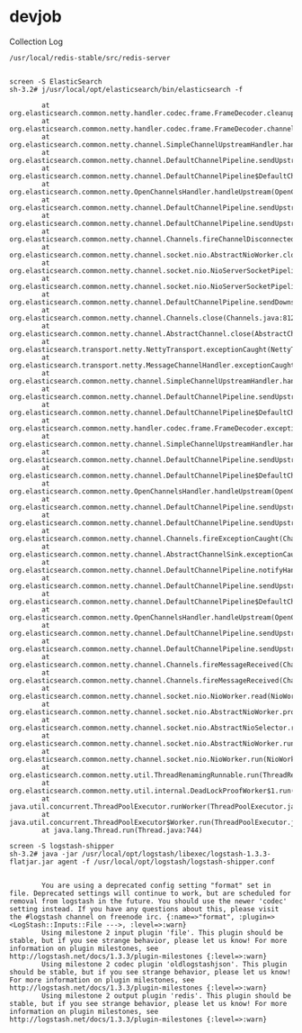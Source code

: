 devjob
======

Collection Log

	/usr/local/redis-stable/src/redis-server


	screen -S ElasticSearch
	sh-3.2# j/usr/local/opt/elasticsearch/bin/elasticsearch -f

	        at org.elasticsearch.common.netty.handler.codec.frame.FrameDecoder.cleanup(FrameDecoder.java:482)
	        at org.elasticsearch.common.netty.handler.codec.frame.FrameDecoder.channelDisconnected(FrameDecoder.java:365)
	        at org.elasticsearch.common.netty.channel.SimpleChannelUpstreamHandler.handleUpstream(SimpleChannelUpstreamHandler.java:102)
	        at org.elasticsearch.common.netty.channel.DefaultChannelPipeline.sendUpstream(DefaultChannelPipeline.java:564)
	        at org.elasticsearch.common.netty.channel.DefaultChannelPipeline$DefaultChannelHandlerContext.sendUpstream(DefaultChannelPipeline.java:791)
	        at org.elasticsearch.common.netty.OpenChannelsHandler.handleUpstream(OpenChannelsHandler.java:74)
	        at org.elasticsearch.common.netty.channel.DefaultChannelPipeline.sendUpstream(DefaultChannelPipeline.java:564)
	        at org.elasticsearch.common.netty.channel.DefaultChannelPipeline.sendUpstream(DefaultChannelPipeline.java:559)
	        at org.elasticsearch.common.netty.channel.Channels.fireChannelDisconnected(Channels.java:396)
	        at org.elasticsearch.common.netty.channel.socket.nio.AbstractNioWorker.close(AbstractNioWorker.java:360)
	        at org.elasticsearch.common.netty.channel.socket.nio.NioServerSocketPipelineSink.handleAcceptedSocket(NioServerSocketPipelineSink.java:81)
	        at org.elasticsearch.common.netty.channel.socket.nio.NioServerSocketPipelineSink.eventSunk(NioServerSocketPipelineSink.java:36)
	        at org.elasticsearch.common.netty.channel.DefaultChannelPipeline.sendDownstream(DefaultChannelPipeline.java:574)
	        at org.elasticsearch.common.netty.channel.Channels.close(Channels.java:812)
	        at org.elasticsearch.common.netty.channel.AbstractChannel.close(AbstractChannel.java:197)
	        at org.elasticsearch.transport.netty.NettyTransport.exceptionCaught(NettyTransport.java:523)
	        at org.elasticsearch.transport.netty.MessageChannelHandler.exceptionCaught(MessageChannelHandler.java:229)
	        at org.elasticsearch.common.netty.channel.SimpleChannelUpstreamHandler.handleUpstream(SimpleChannelUpstreamHandler.java:112)
	        at org.elasticsearch.common.netty.channel.DefaultChannelPipeline.sendUpstream(DefaultChannelPipeline.java:564)
	        at org.elasticsearch.common.netty.channel.DefaultChannelPipeline$DefaultChannelHandlerContext.sendUpstream(DefaultChannelPipeline.java:791)
	        at org.elasticsearch.common.netty.handler.codec.frame.FrameDecoder.exceptionCaught(FrameDecoder.java:377)
	        at org.elasticsearch.common.netty.channel.SimpleChannelUpstreamHandler.handleUpstream(SimpleChannelUpstreamHandler.java:112)
	        at org.elasticsearch.common.netty.channel.DefaultChannelPipeline.sendUpstream(DefaultChannelPipeline.java:564)
	        at org.elasticsearch.common.netty.channel.DefaultChannelPipeline$DefaultChannelHandlerContext.sendUpstream(DefaultChannelPipeline.java:791)
	        at org.elasticsearch.common.netty.OpenChannelsHandler.handleUpstream(OpenChannelsHandler.java:74)
	        at org.elasticsearch.common.netty.channel.DefaultChannelPipeline.sendUpstream(DefaultChannelPipeline.java:564)
	        at org.elasticsearch.common.netty.channel.DefaultChannelPipeline.sendUpstream(DefaultChannelPipeline.java:559)
	        at org.elasticsearch.common.netty.channel.Channels.fireExceptionCaught(Channels.java:525)
	        at org.elasticsearch.common.netty.channel.AbstractChannelSink.exceptionCaught(AbstractChannelSink.java:48)
	        at org.elasticsearch.common.netty.channel.DefaultChannelPipeline.notifyHandlerException(DefaultChannelPipeline.java:658)
	        at org.elasticsearch.common.netty.channel.DefaultChannelPipeline.sendUpstream(DefaultChannelPipeline.java:566)
	        at org.elasticsearch.common.netty.channel.DefaultChannelPipeline$DefaultChannelHandlerContext.sendUpstream(DefaultChannelPipeline.java:791)
	        at org.elasticsearch.common.netty.OpenChannelsHandler.handleUpstream(OpenChannelsHandler.java:74)
	        at org.elasticsearch.common.netty.channel.DefaultChannelPipeline.sendUpstream(DefaultChannelPipeline.java:564)
	        at org.elasticsearch.common.netty.channel.DefaultChannelPipeline.sendUpstream(DefaultChannelPipeline.java:559)
	        at org.elasticsearch.common.netty.channel.Channels.fireMessageReceived(Channels.java:268)
	        at org.elasticsearch.common.netty.channel.Channels.fireMessageReceived(Channels.java:255)
	        at org.elasticsearch.common.netty.channel.socket.nio.NioWorker.read(NioWorker.java:88)
	        at org.elasticsearch.common.netty.channel.socket.nio.AbstractNioWorker.process(AbstractNioWorker.java:108)
	        at org.elasticsearch.common.netty.channel.socket.nio.AbstractNioSelector.run(AbstractNioSelector.java:318)
	        at org.elasticsearch.common.netty.channel.socket.nio.AbstractNioWorker.run(AbstractNioWorker.java:89)
	        at org.elasticsearch.common.netty.channel.socket.nio.NioWorker.run(NioWorker.java:178)
	        at org.elasticsearch.common.netty.util.ThreadRenamingRunnable.run(ThreadRenamingRunnable.java:108)
	        at org.elasticsearch.common.netty.util.internal.DeadLockProofWorker$1.run(DeadLockProofWorker.java:42)
	        at java.util.concurrent.ThreadPoolExecutor.runWorker(ThreadPoolExecutor.java:1145)
	        at java.util.concurrent.ThreadPoolExecutor$Worker.run(ThreadPoolExecutor.java:615)
	        at java.lang.Thread.run(Thread.java:744)

	screen -S logstash-shipper
	sh-3.2# java -jar /usr/local/opt/logstash/libexec/logstash-1.3.3-flatjar.jar agent -f /usr/local/opt/logstash/logstash-shipper.conf


			You are using a deprecated config setting "format" set in file. Deprecated settings will continue to work, but are scheduled for removal from logstash in the future. You should use the newer 'codec' setting instead. If you have any questions about this, please visit the #logstash channel on freenode irc. {:name=>"format", :plugin=><LogStash::Inputs::File --->, :level=>:warn}
			Using milestone 2 input plugin 'file'. This plugin should be stable, but if you see strange behavior, please let us know! For more information on plugin milestones, see http://logstash.net/docs/1.3.3/plugin-milestones {:level=>:warn}
			Using milestone 2 codec plugin 'oldlogstashjson'. This plugin should be stable, but if you see strange behavior, please let us know! For more information on plugin milestones, see http://logstash.net/docs/1.3.3/plugin-milestones {:level=>:warn}
			Using milestone 2 output plugin 'redis'. This plugin should be stable, but if you see strange behavior, please let us know! For more information on plugin milestones, see http://logstash.net/docs/1.3.3/plugin-milestones {:level=>:warn}
